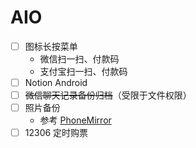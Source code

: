 # AIO

- [ ] 图标长按菜单
  - 微信扫一扫、付款码
  - 支付宝扫一扫、付款码
- [ ] Notion Android
- [ ] ~~微信聊天记录备份归档~~（受限于文件权限）
- [ ] 照片备份
  - 参考 [PhoneMirror](https://github.com/KikiLetGo/PhoneMirror)
- [ ] 12306 定时购票
